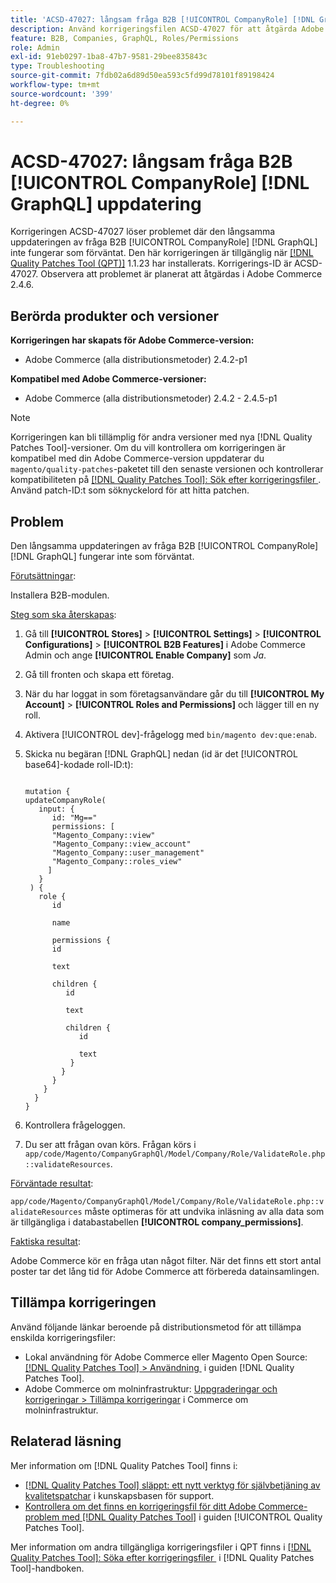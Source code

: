 ```yaml
---
title: 'ACSD-47027: långsam fråga B2B [!UICONTROL CompanyRole] [!DNL GraphQL] uppdatering'
description: Använd korrigeringsfilen ACSD-47027 för att åtgärda Adobe Commerce-problemet där det finns en långsam uppdatering av B2B [!UICONTROL CompanyRole] [!DNL GraphQL] -frågan.
feature: B2B, Companies, GraphQL, Roles/Permissions
role: Admin
exl-id: 91eb0297-1ba8-47b7-9581-29bee835843c
type: Troubleshooting
source-git-commit: 7fdb02a6d89d50ea593c5fd99d78101f89198424
workflow-type: tm+mt
source-wordcount: '399'
ht-degree: 0%

---
```


# ACSD-47027: långsam fråga B2B [!UICONTROL CompanyRole] [!DNL GraphQL] uppdatering

Korrigeringen ACSD-47027 löser problemet där den långsamma uppdateringen av fråga B2B [!UICONTROL CompanyRole] [!DNL GraphQL] inte fungerar som förväntat. Den här korrigeringen är tillgänglig när [[!DNL Quality Patches Tool (QPT)]](https://experienceleague.adobe.com/sv/docs/commerce-operations/tools/quality-patches-tool/quality-patches-tool-to-self-serve-quality-patches) 1.1.23 har installerats. Korrigerings-ID är ACSD-47027. Observera att problemet är planerat att åtgärdas i Adobe Commerce 2.4.6.

## Berörda produkter och versioner

**Korrigeringen har skapats för Adobe Commerce-version:**
* Adobe Commerce (alla distributionsmetoder) 2.4.2-p1

**Kompatibel med Adobe Commerce-versioner:**
* Adobe Commerce (alla distributionsmetoder) 2.4.2 - 2.4.5-p1

>[!NOTE]
>
>Korrigeringen kan bli tillämplig för andra versioner med nya [!DNL Quality Patches Tool]-versioner. Om du vill kontrollera om korrigeringen är kompatibel med din Adobe Commerce-version uppdaterar du `magento/quality-patches`-paketet till den senaste versionen och kontrollerar kompatibiliteten på [[!DNL Quality Patches Tool]: Sök efter korrigeringsfiler &#x200B;](https://experienceleague.adobe.com/tools/commerce-quality-patches/index.html?lang=sv-SE). Använd patch-ID:t som söknyckelord för att hitta patchen.

## Problem

Den långsamma uppdateringen av fråga B2B [!UICONTROL CompanyRole] [!DNL GraphQL] fungerar inte som förväntat.

<u>Förutsättningar</u>:

Installera B2B-modulen.

<u>Steg som ska återskapas</u>:

1. Gå till **[!UICONTROL Stores]** > **[!UICONTROL Settings]** > **[!UICONTROL Configurations]** > **[!UICONTROL B2B Features]** i Adobe Commerce Admin och ange **[!UICONTROL Enable Company]** som _Ja_.
1. Gå till fronten och skapa ett företag.
1. När du har loggat in som företagsanvändare går du till **[!UICONTROL My Account]** > **[!UICONTROL Roles and Permissions]** och lägger till en ny roll.
1. Aktivera [!UICONTROL dev]-frågelogg med `bin/magento dev:que:enab`.
1. Skicka nu begäran [!DNL GraphQL] nedan (id är det [!UICONTROL base64]-kodade roll-ID:t):

   <pre><code>
   mutation &lbrace;
   updateCompanyRole(
      input: &lbrace;
         id: "Mg=="
         permissions: &lbrack;
         "Magento_Company::view"
         "Magento_Company::view_account"
         "Magento_Company::user_management"
         "Magento_Company::roles_view"
        &rbrack;
      &rbrace;
    ) &lbrace;
      role &lbrace;
         id

         name

         permissions &lbrace;
         id

         text

         children &lbrace;
            id

            text

            children &lbrace;
               id

               text
             &rbrace;
           &rbrace;
         &rbrace;
       &rbrace;
     &rbrace;
   &rbrace;
   </code></pre>

1. Kontrollera frågeloggen.
1. Du ser att frågan ovan körs. Frågan körs i `app/code/Magento/CompanyGraphQl/Model/Company/Role/ValidateRole.php::validateResources`.

<u>Förväntade resultat</u>:

`app/code/Magento/CompanyGraphQl/Model/Company/Role/ValidateRole.php::validateResources` måste optimeras för att undvika inläsning av alla data som är tillgängliga i databastabellen **[!UICONTROL company_permissions]**.

<u>Faktiska resultat</u>:

Adobe Commerce kör en fråga utan något filter. När det finns ett stort antal poster tar det lång tid för Adobe Commerce att förbereda datainsamlingen.

## Tillämpa korrigeringen

Använd följande länkar beroende på distributionsmetod för att tillämpa enskilda korrigeringsfiler:

* Lokal användning för Adobe Commerce eller Magento Open Source: [[!DNL Quality Patches Tool] > Användning &#x200B;](/help/tools/quality-patches-tool/usage.md) i guiden [!DNL Quality Patches Tool].
* Adobe Commerce om molninfrastruktur: [Uppgraderingar och korrigeringar > Tillämpa korrigeringar](https://experienceleague.adobe.com/docs/commerce-cloud-service/user-guide/develop/upgrade/apply-patches.html?lang=sv-SE) i Commerce om molninfrastruktur. 

## Relaterad läsning

Mer information om [!DNL Quality Patches Tool] finns i:

* [[!DNL Quality Patches Tool] släppt: ett nytt verktyg för självbetjäning av kvalitetspatchar](https://experienceleague.adobe.com/sv/docs/commerce-operations/tools/quality-patches-tool/quality-patches-tool-to-self-serve-quality-patches) i kunskapsbasen för support.
* [Kontrollera om det finns en korrigeringsfil för ditt Adobe Commerce-problem med  [!DNL Quality Patches Tool]](/help/tools/quality-patches-tool/patches-available-in-qpt/check-patch-for-magento-issue-with-magento-quality-patches.md) i guiden [!UICONTROL Quality Patches Tool].


Mer information om andra tillgängliga korrigeringsfiler i QPT finns i [[!DNL Quality Patches Tool]: Söka efter korrigeringsfiler &#x200B;](https://experienceleague.adobe.com/tools/commerce-quality-patches/index.html?lang=sv-SE) i [!DNL Quality Patches Tool]-handboken.
